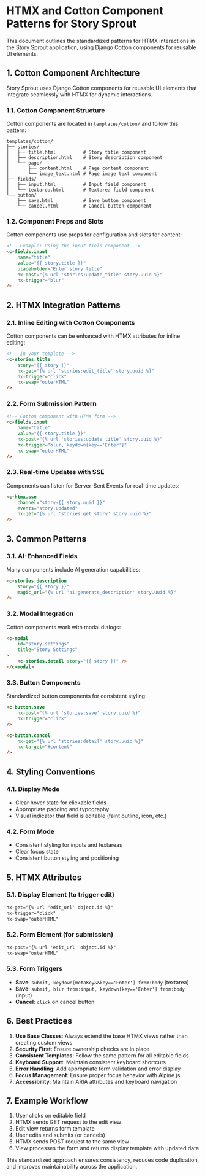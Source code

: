 # HTMX and Cotton Component Patterns for Story Sprout

This document outlines the standardized patterns for HTMX interactions in the Story Sprout application, using Django Cotton components for reusable UI elements.

## 1. Cotton Component Architecture

Story Sprout uses Django Cotton components for reusable UI elements that integrate seamlessly with HTMX for dynamic interactions.

### 1.1. Cotton Component Structure

Cotton components are located in `templates/cotton/` and follow this pattern:

```
templates/cotton/
├── stories/
│   ├── title.html          # Story title component
│   ├── description.html    # Story description component
│   └── page/
│       ├── content.html    # Page content component
│       └── image_text.html # Page image text component
├── fields/
│   ├── input.html          # Input field component
│   └── textarea.html       # Textarea field component
└── button/
    ├── save.html           # Save button component
    └── cancel.html         # Cancel button component
```

### 1.2. Component Props and Slots

Cotton components use props for configuration and slots for content:

```html
<!-- Example: Using the input field component -->
<c-fields.input
    name="title"
    value="{{ story.title }}"
    placeholder="Enter story title"
    hx-post="{% url 'stories:update_title' story.uuid %}"
    hx-trigger="blur"
/>
```

## 2. HTMX Integration Patterns

### 2.1. Inline Editing with Cotton Components

Cotton components can be enhanced with HTMX attributes for inline editing:

```html
<!-- In your template -->
<c-stories.title
    story="{{ story }}"
    hx-get="{% url 'stories:edit_title' story.uuid %}"
    hx-trigger="click"
    hx-swap="outerHTML"
/>
```

### 2.2. Form Submission Pattern

```html
<!-- Cotton component with HTMX form -->
<c-fields.input
    name="title"
    value="{{ story.title }}"
    hx-post="{% url 'stories:update_title' story.uuid %}"
    hx-trigger="blur, keydown[key=='Enter']"
    hx-swap="outerHTML"
/>
```

### 2.3. Real-time Updates with SSE

Components can listen for Server-Sent Events for real-time updates:

```html
<c-htmx.sse
    channel="story-{{ story.uuid }}"
    events="story.updated"
    hx-get="{% url 'stories:get_story' story.uuid %}"
/>
```

## 3. Common Patterns

### 3.1. AI-Enhanced Fields

Many components include AI generation capabilities:

```html
<c-stories.description
    story="{{ story }}"
    magic_url="{% url 'ai:generate_description' story.uuid %}"
/>
```

### 3.2. Modal Integration

Cotton components work with modal dialogs:

```html
<c-modal
    id="story-settings"
    title="Story Settings"
>
    <c-stories.detail story="{{ story }}" />
</c-modal>
```

### 3.3. Button Components

Standardized button components for consistent styling:

```html
<c-button.save
    hx-post="{% url 'stories:save' story.uuid %}"
    hx-trigger="click"
/>

<c-button.cancel
    hx-get="{% url 'stories:detail' story.uuid %}"
    hx-target="#content"
/>
```

## 4. Styling Conventions

### 4.1. Display Mode

- Clear hover state for clickable fields
- Appropriate padding and typography
- Visual indicator that field is editable (faint outline, icon, etc.)

### 4.2. Form Mode

- Consistent styling for inputs and textareas
- Clear focus state
- Consistent button styling and positioning

## 5. HTMX Attributes

### 5.1. Display Element (to trigger edit)

```html
hx-get="{% url 'edit_url' object.id %}"
hx-trigger="click"
hx-swap="outerHTML"
```

### 5.2. Form Element (for submission)

```html
hx-post="{% url 'edit_url' object.id %}"
hx-swap="outerHTML"
```

### 5.3. Form Triggers

- **Save**: `submit, keydown[metaKey&&key=='Enter'] from:body` (textarea)
- **Save**: `submit, blur from:input, keydown[key=='Enter'] from:body` (input)
- **Cancel**: `click` on cancel button

## 6. Best Practices

1. **Use Base Classes**: Always extend the base HTMX views rather than creating custom views
2. **Security First**: Ensure ownership checks are in place
3. **Consistent Templates**: Follow the same pattern for all editable fields
4. **Keyboard Support**: Maintain consistent keyboard shortcuts
5. **Error Handling**: Add appropriate form validation and error display
6. **Focus Management**: Ensure proper focus behavior with Alpine.js
7. **Accessibility**: Maintain ARIA attributes and keyboard navigation

## 7. Example Workflow

1. User clicks on editable field
2. HTMX sends GET request to the edit view
3. Edit view returns form template
4. User edits and submits (or cancels)
5. HTMX sends POST request to the same view
6. View processes the form and returns display template with updated data

This standardized approach ensures consistency, reduces code duplication, and improves maintainability across the application.
